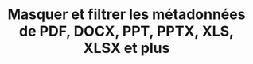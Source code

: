 ---
############################# Static ############################
layout: "auto-gen-gist"
draft: false
path: "fr/redaction/net/metadata /png/"
otherformats: PDF DOC DOT DOCX DOCM DOTX DOTM RTF XLSX XLSM XLTX XLTM XLS XLT CSV PPT PPTX  PPS POT PPSX PPTM PPSM POTM JPEG TIFF BMP GIF 

############################# Head ############################
head_title: "Appliquer les suppressions de métadonnées aux PDF, DOCX, PPT, PPTX, XLS, XLSX dans .NET"
head_description: "L'API GroupDocs.Redactions .NET permet aux développeurs de logiciels d'appliquer des suppressions de métadonnées à différents formats de fichiers tels que PDF DOC DOCX RTF XLSX CSV PPT PPTX et images"

############################# Header ############################
title: "Masquer et filtrer les métadonnées de PDF, DOCX, PPT, PPTX, XLS, XLSX et plus"
description: "L'API GroupDocs.Redactions .NET permet aux développeurs de logiciels de biffer ou de filtrer les métadonnées de divers formats de fichiers tels que PDF, DOC, DOCX, PPT, PPTX, XLS, XLSX et bien d'autres."

######################### Download Button #######################
button:
    enable: true

############################# About ############################
about:
    enable: true
    title: "Qu'est-ce que la rédaction des métadonnées ?"
    content: |
        Les métadonnées sont un type de données qui fournissent des informations sur d'autres données. En d'autres termes, vous pensez souvent que les métadonnées sont des références à des données. Il aide à résumer les informations de base sur les données qui peuvent être utilisées pour suivre et gérer facilement les données. GroupDocs.Redaction pour .NET est une puissante API native qui permet aux développeurs de logiciels de supprimer des informations sensibles et classifiées de divers types de documents sans installer de logiciel externe ou d'outil tiers. Il a fourni un support pour divers filtres tels que l'auteur, la société, la catégorie, la taille d'un document, la date de création, le titre, LastPrinted, les commentaires, etc. Il aide les utilisateurs à appliquer des suppressions de métadonnées à divers formats de documents populaires tels que les documents de traitement de texte, les feuilles de calcul Excel, les présentations, les fichiers PDF et les fichiers image raster. Les développeurs peuvent également mettre à jour, remplacer ou effacer les métadonnées en appliquant des filtres ou en utilisant la recherche. De plus, les développeurs peuvent facilement appliquer plusieurs suppressions en un seul appel. Alors mieux vaut essayer d'automatiser votre processus de rédaction de documents et de métadonnées en téléchargeant l'API et en explorant ses fonctionnalités de base et avancées.

############################# content ############################
steps:
    enable: true
    block:
    - title_left: "Comment nettoyer les métadonnées du document PNG en Java"
      content_left: |
        GroupDocs.Redaction pour .NET est une API puissante qui permet aux programmeurs de biffer, masquer ou remplacer les informations classifiées de nombreux types de documents populaires à l'aide de filtres ou d'une recherche par expression régulière.

        L'exemple de code .NET suivant montre comment appliquer le masquage des métadonnées pour remplacer toutes les métadonnées ou des métadonnées spécifiques dans le document par des valeurs vides ou minimales. 

      title_right: "Appliquer la suppression des métadonnées au fichier PNG"
      content_right: |
        * Créer une instance de la classe [Redactor](https://apireference.groupdocs.com/redaction/net/groupdocs.redaction/redactor)
        * Appelez la méthode redactor.Apply avec l'objet EraseMetadataRedaction de [EraseMetadataRedaction](https://apireference.groupdocs.com/redaction/net/groupdocs.redaction.redactions/erasemetadataredaction)
        * Appelez la méthode redactor.save pour enregistrer le document dans le fichier "*_Redacted.*" au format d'origine

      gisthash: "8f1bc20dff33c9a45c01a9e251555bf1"
      gistfile: "how_to_clean_metadata_dotnet.cs"
      
    - title_left: "Masquer les métadonnées du fichier PNG via .NET"
      content_left: |
        L'API GroupDocs.Redaction .NET facilite la vie des développeurs en les aidant à intégrer l'automatisation des documents et les tâches de création de rapports avec seulement quelques lignes de code sans aucune dépendance externe.
        
        L'exemple de code C# .NET suivant montre comment les développeurs de logiciels peuvent supprimer des données sensibles des métadonnées d'un document avec seulement quelques lignes de code.
        
      title_right: "Suppression des métadonnées à partir de png_fichiers UPPER"
      content_right: |
        * Créer une instance de la classe [Redactor](https://apireference.groupdocs.com/redaction/net/groupdocs.redaction/redactor)
        * Appelez [MetadataRedaction](https://apireference.groupdocs.com/redaction/net/groupdocs.redaction.redactions/metadataredaction)
        * Appelez la méthode redaction.Filte
        * Appelez la méthode redactor.save pour enregistrer le document dans le fichier "*_Redacted.*" au format d'origine
        
      gisthash: "8dee499186930d60909dffa54579c9f4"
      gistfile: "how_to_redact_metadata_dotnet.cs"

    - title_left: "Configuration requise"
      content_left: |
        Les API GroupDocs.Redaction pour .NET sont prises en charge sur toutes les principales plates-formes et systèmes d'exploitation. Pour un guide complet de la configuration système requise, veuillez visiter [configuration système](https://docs.groupdocs.com/redaction/net/system-requirements/) Avant d'exécuter le code ci-dessous, assurez-vous que les conditions préalables suivantes sont installées sur votre système:
        * Systèmes d'exploitation : Microsoft Windows, Linux, MacOS
        * Environnement de développement : Visual Studio, Xamarin, MonoDevelop etc.
        * Frameworks : .NET Framework, .NET Standard, .NET Core, Mono
        * Obtenez la dernière version des API GroupDocs.Redaction .NET à partir de [NuGet](https://www.nuget.org/packages/GroupDocs.Redaction/)
        
      title_right: "Pourquoi utiliser GroupDocs.Redaction"
      content_right: |
        * Autoriser les utilisateurs à ajouter des formats de document personnalisés et des types de caviardage
        * Aucun logiciel supplémentaire n'est requis pour supprimer les informations sensibles
        * Possibilité de définir un document de rendu de plage de pages au format PDF
        * Un moyen simple de rédiger différents types de métadonnées : nom de l'auteur, version, titre, sujet, description et bien d'autres
        * Extraction d'informations sur les documents - type de fichier, nombre de pages, etc.
        * Prise en charge complète de plusieurs formats de données

demos:
    enable: true
        

more_formats:
    enable: true


back_to_top:
    enable: true
---
